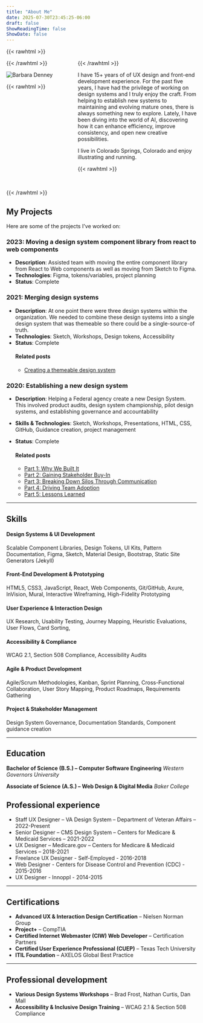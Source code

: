 ```yaml
---
title: "About Me"
date: 2025-07-30T23:45:25-06:00
draft: false
ShowReadingTime: false
ShowDate: false
---
```


{{< rawhtml >}}
<div style="display: grid; grid-template-columns: 1fr 2fr; gap: 2rem; align-items: start; margin-bottom: 2rem;">
  <div>
{{< /rawhtml >}}

![Barbara Denney](/Barbara-Denney.JPG)

{{< rawhtml >}}
  </div>
  <div>
{{< /rawhtml >}}

I have 15+ years of of UX design and front-end development experience. For the past five years, I have had the privilege of working on design systems and I truly enjoy the craft. From helping to establish new systems to maintaining and evolving mature ones, there is always something new to explore. Lately, I have been diving into the world of AI, discovering how it can enhance efficiency, improve consistency, and open new creative possibilities.

I live in Colorado Springs, Colorado and enjoy illustrating and running.

{{< rawhtml >}}
  </div>
</div>
{{< /rawhtml >}}

## My Projects

Here are some of the projects I've worked on:

### 2023: Moving a design system component library from react to web components
- **Description**: Assisted team with moving the entire component library from React to Web components as well as moving from Sketch to Figma.
- **Technologies**: Figma, tokens/variables, project planning
- **Status**: Complete

### 2021: Merging design systems
- **Description**: At one point there were three design systems within the organization. We needed to combine these design systems into a single design system that was themeable so there could be a single-source-of truth.
- **Technologies**: Sketch, Workshops, Design tokens, Accessibility
- **Status**: Complete
   #### Related posts
   - [Creating a themeable design system](../posts/building-scalable-design-system-multiple-products-theming-approach)

### 2020: Establishing a new design system
- **Description**: Helping a Federal agency create a new Design System. This involved product audits, design system championship, pilot design systems, and establishing governance and accountability
- **Skills & Technologies**: Sketch, Workshops, Presentations, HTML, CSS, GitHub, Guidance creation, project management
- **Status**: Complete

  #### Related posts
    - [Part 1: Why We Built It](../posts/design-system-series-part1-why-we-built-government-website)
    - [Part 2: Gaining Stakeholder Buy-In](../posts/design-system-series-part2-gaining-stakeholder-buy-in-government/)
    - [Part 3: Breaking Down Silos Through Communication](../posts/design-system-series-part3-breaking-silos-team-communication/)
    - [Part 4: Driving Team Adoption](../posts/design-system-series-part4-driving-team-adoption-strategies/)
    - [Part 5: Lessons Learned](../posts/design-system-series-part5-lessons-learned-starting-design-system/)

---

## Skills

#### Design Systems & UI Development
Scalable Component Libraries, Design Tokens, UI Kits, Pattern Documentation, Figma,
Sketch, Material Design, Bootstrap, Static Site Generators (Jekyll)

#### Front-End Development & Prototyping
HTML5, CSS3, JavaScript, React, Web Components, Git/GitHub, Axure, InVision, Mural,
Interactive Wireframing, High-Fidelity Prototyping

#### User Experience & Interaction Design
UX Research, Usability Testing, Journey Mapping, Heuristic Evaluations, User Flows, Card Sorting, 

#### Accessibility & Compliance
WCAG 2.1, Section 508 Compliance, Accessibility Audits

#### Agile & Product Development
Agile/Scrum Methodologies, Kanban, Sprint Planning, Cross-Functional Collaboration, User Story Mapping, Product Roadmaps, Requirements Gathering

#### Project & Stakeholder Management
Design System Governance, Documentation Standards, Component guidance creation

---

## Education

**Bachelor of Science (B.S.) – Computer Software Engineering**
_Western Governors University_

**Associate of Science (A.S.) – Web Design & Digital Media**
_Baker College_

## Professional experience

* Staff UX Designer – VA Design System – Department of Veteran Affairs – 2022-Present
* Senior Designer – CMS Design System – Centers for Medicare & Medicaid Services – 2021-2022
* UX Designer – Medicare.gov – Centers for Medicare & Medicaid Services – 2018-2021
* Freelance UX Designer - Self-Employed - 2016-2018
* Web Designer - Centers for Disease Control and Prevention (CDC) - 2015-2016
* UX Designer - Innoppl - 2014-2015

---

## Certifications

- **Advanced UX & Interaction Design Certification** – Nielsen Norman Group
- **Project+** – CompTIA
- **Certified Internet Webmaster (CIW) Web Developer** – Certification Partners
- **Certified User Experience Professional (CUEP)** – Texas Tech University
- **ITIL Foundation** – AXELOS Global Best Practice

---

## Professional development

- **Various Design Systems Workshops** – Brad Frost, Nathan Curtis, Dan Mall
- **Accessibility & Inclusive Design Training** – WCAG 2.1 & Section 508 Compliance
